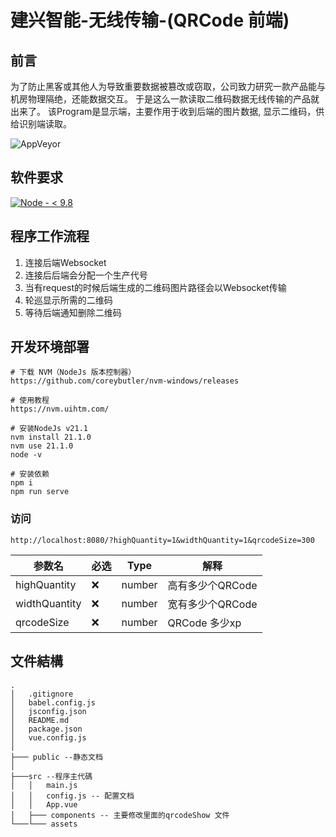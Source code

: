 # 建兴智能-无线传输-(QRCode 前端)
## 前言
为了防止黑客或其他人为导致重要数据被篡改或窃取，公司致力研究一款产品能与机房物理隔绝，还能数据交互。
于是这么一款读取二维码数据无线传输的产品就出来了。
该Program是显示端，主要作用于收到后端的图片数据, 显示二维码，供给识别端读取。

![AppVeyor](https://img.shields.io/static/v1?label=MoJeffrey&message=OCR-QR-Code-Show&color=<COLOR>)

## 软件要求
[![Node - < 9.8](https://img.shields.io/badge/Node-v21.1.0-2ea44f?style=for-the-badge&logo=nodedotjs&logoColor=white)](https://www.python.org/)

## 程序工作流程
1. 连接后端Websocket
2. 连接后后端会分配一个生产代号
3. 当有request的时候后端生成的二维码图片路径会以Websocket传输
4. 轮巡显示所需的二维码
5. 等待后端通知删除二维码

## 开发环境部署
```shell
# 下载 NVM（NodeJs 版本控制器）
https://github.com/coreybutler/nvm-windows/releases

# 使用教程
https://nvm.uihtm.com/

# 安装NodeJs v21.1
nvm install 21.1.0
nvm use 21.1.0
node -v

# 安装依赖
npm i
npm run serve
```

### 访问
```shell
http://localhost:8080/?highQuantity=1&widthQuantity=1&qrcodeSize=300
```
| 参数名           | 必选 | Type   | 解释          |
|---------------|----|--------|-------------|  
| highQuantity  | ❌  | number | 高有多少个QRCode |  
| widthQuantity | ❌  | number | 宽有多少个QRCode |  
| qrcodeSize    | ❌  | number | QRCode 多少xp |  


## 文件結構
```
.
│   .gitignore
│   babel.config.js
│   jsconfig.json
│   README.md
│   package.json
│   vue.config.js
│
├─── public --静态文档
│
├───src --程序主代碼
│   │   main.js
│   │   config.js -- 配置文档
│   │   App.vue
│   ├─── components -- 主要修改里面的qrcodeShow 文件
└───└─── assets
```
